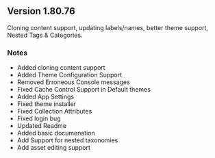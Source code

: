 ## Version 1.80.76

Cloning content support, updating labels/names, better theme support, Nested Tags & Categories. 

### Notes

* Added cloning content support
* Added Theme Configuration Support
* Removed Erroneous Console messages
* Fixed Cache Control Support in Default themes
* Added App Settings
* Fixed theme installer
* Fixed Collection Attributes
* Fixed login bug
* Updated Readme
* Added basic documenation
* Add Support for nested taxonomies
* Add asset editing support
